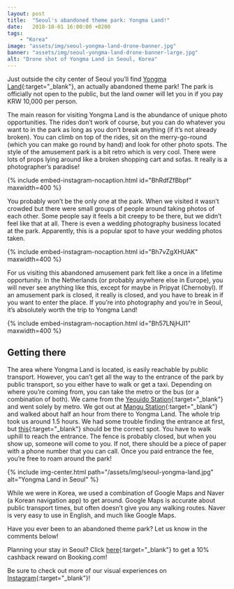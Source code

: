 ```yaml
---
layout: post
title:  "Seoul's abandoned theme park: Yongma Land!"
date:   2018-10-01 16:00:00 +0200
tags:
    - "Korea"
image: "assets/img/seoul-yongma-land-drone-banner.jpg"
banner: "assets/img/seoul-yongma-land-drone-banner-large.jpg"
alt: "Drone shot of Yongma Land in Seoul, Korea"
---
```


Just outside the city center of Seoul you’ll find [Yongma Land][yongma land]{:target="_blank"}, an actually abandoned theme park! The park is officially not open to the public, but the land owner will let you in if you pay KRW 10,000 per person. 

The main reason for visiting Yongma Land is the abundance of unique photo opportunities. The rides don’t work of course, but you can do whatever you want to in the park as long as you don’t break anything (if it’s not already broken). You can climb on top of the rides, sit on the merry-go-round (which you can make go round by hand) and look for other photo spots. The style of the amusement park is a bit retro which is very cool. There were lots of props lying around like a broken shopping cart and sofas. It really is a photographer’s paradise! 

{% include embed-instagram-nocaption.html id="BhRdfZfBbpf" maxwidth=400 %}

You probably won’t be the only one at the park. When we visited it wasn’t crowded but there were small groups of people around taking photos of each other. Some people say it feels a bit creepy to be there, but we didn’t feel like that at all. There is even a wedding photography business located at the park. Apparently, this is a popular spot to have your wedding photos taken. 

{% include embed-instagram-nocaption.html id="Bh7vZgXHUAK" maxwidth=400 %}

For us visiting this abandoned amusement park felt like a once in a lifetime opportunity. In the Netherlands (or probably anywhere else in Europe), you will never see anything like this, except for maybe in Pripyat (Chernobyl). If an amusement park is closed, it really is closed, and you have to break in if you want to enter the place. If you’re into photography and you’re in Seoul, it’s absolutely worth the trip to Yongma Land!

{% include embed-instagram-nocaption.html id="Bh57LNjHJI1" maxwidth=400 %}

## Getting there

The area where Yongma Land is located, is easily reachable by public transport. However, you can’t get all the way to the entrance of the park by public transport, so you either have to walk or get a taxi. Depending on where you’re coming from, you can take the metro or the bus (or a combination of both). We came from the [Yeouido Station][yeouido station]{:target="_blank"} and went solely by metro. We got out at [Mangu Station][mangu station]{:target="_blank"} and walked about half an hour from there to Yongma Land. The whole trip took us around 1.5 hours. We had some trouble finding the entrance at first, but [this][correct spot]{:target="_blank"} should be the correct spot. You have to walk uphill to reach the entrance. The fence is probably closed, but when you show up, someone will come to you. If not, there should be a piece of paper with a phone number that you can call. Once you paid entrance the fee, you’re free to roam around the park! 

{% include img-center.html path="/assets/img/seoul-yongma-land.jpg" alt="Yongma Land in Seoul" %}

While we were in Korea, we used a combination of Google Maps and Naver (a Korean navigation app) to get around. Google Maps is accurate about public transport times, but often doesn’t give you any walking routes. Naver is very easy to use in English, and much like Google Maps. 

Have you ever been to an abandoned theme park? Let us know in the comments below!

Planning your stay in Seoul? Click [here][booking.com]{:target="_blank"} to get a 10% cashback reward on Booking.com! 

Be sure to check out more of our visual experiences on [Instagram][instagram]{:target="_blank"}!

[instagram]: https://instagram.com/kipamojo 
[booking.com]: https://www.booking.com/s/11_6/joop9916 
[yongma land]: https://goo.gl/maps/NtVWx9BpqvC2 
[correct spot]: https://goo.gl/maps/NtVWx9BpqvC2
[mangu station]: https://goo.gl/maps/gRPkp3Vtjq22
[yeouido station]: https://goo.gl/maps/NAx77ZCtuem


